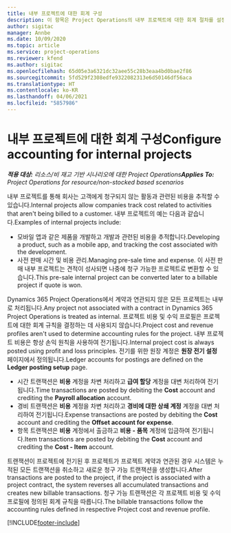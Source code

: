 ```yaml
---
title: 내부 프로젝트에 대한 회계 구성
description: 이 항목은 Project Operations의 내부 프로젝트에 대한 회계 절차를 설정하는 방법에 대한 정보를 제공합니다.
author: sigitac
manager: Annbe
ms.date: 10/09/2020
ms.topic: article
ms.service: project-operations
ms.reviewer: kfend
ms.author: sigitac
ms.openlocfilehash: 65d05e3a6321dc32aee55c28b3eaa4bd0bae2f86
ms.sourcegitcommit: 5fd529f2308edfe9322082313e6d50146df56aca
ms.translationtype: HT
ms.contentlocale: ko-KR
ms.lasthandoff: 04/06/2021
ms.locfileid: "5857986"
---
```

# <a name="configure-accounting-for-internal-projects"></a><span data-ttu-id="aac7f-103">내부 프로젝트에 대한 회계 구성</span><span class="sxs-lookup"><span data-stu-id="aac7f-103">Configure accounting for internal projects</span></span>

<span data-ttu-id="aac7f-104">_**적용 대상:** 리소스/비 재고 기반 시나리오에 대한 Project Operations_</span><span class="sxs-lookup"><span data-stu-id="aac7f-104">_**Applies To:** Project Operations for resource/non-stocked based scenarios_</span></span>

<span data-ttu-id="aac7f-105">내부 프로젝트를 통해 회사는 고객에게 청구되지 않는 활동과 관련된 비용을 추적할 수 있습니다.</span><span class="sxs-lookup"><span data-stu-id="aac7f-105">Internal projects allow companies track cost related to activities that aren't being billed to a customer.</span></span> <span data-ttu-id="aac7f-106">내부 프로젝트의 예는 다음과 같습니다.</span><span class="sxs-lookup"><span data-stu-id="aac7f-106">Examples of internal projects include:</span></span>

- <span data-ttu-id="aac7f-107">모바일 앱과 같은 제품을 개발하고 개발과 관련된 비용을 추적합니다.</span><span class="sxs-lookup"><span data-stu-id="aac7f-107">Developing a product, such as a mobile app, and tracking the cost associated with the development.</span></span>
- <span data-ttu-id="aac7f-108">사전 판매 시간 및 비용 관리.</span><span class="sxs-lookup"><span data-stu-id="aac7f-108">Managing pre-sale time and expense.</span></span> <span data-ttu-id="aac7f-109">이 사전 판매 내부 프로젝트는 견적이 성사되면 나중에 청구 가능한 프로젝트로 변환할 수 있습니다.</span><span class="sxs-lookup"><span data-stu-id="aac7f-109">This pre-sale internal project can be converted later to a billable project if quote is won.</span></span>

<span data-ttu-id="aac7f-110">Dynamics 365 Project Operations에서 계약과 연관되지 않은 모든 프로젝트는 내부로 처리됩니다.</span><span class="sxs-lookup"><span data-stu-id="aac7f-110">Any project not associated with a contract in Dynamics 365 Project Operations is treated as internal.</span></span> <span data-ttu-id="aac7f-111">프로젝트 비용 및 수익 프로필은 프로젝트에 대한 회계 규칙을 결정하는 데 사용되지 않습니다.</span><span class="sxs-lookup"><span data-stu-id="aac7f-111">Project cost and revenue profiles aren't used to determine accounting rules for the project.</span></span> <span data-ttu-id="aac7f-112">내부 프로젝트 비용은 항상 손익 원칙을 사용하여 전기됩니다.</span><span class="sxs-lookup"><span data-stu-id="aac7f-112">Internal project cost is always posted using profit and loss principles.</span></span> <span data-ttu-id="aac7f-113">전기를 위한 원장 계정은 **원장 전기 설정** 페이지에서 정의됩니다.</span><span class="sxs-lookup"><span data-stu-id="aac7f-113">Ledger accounts for postings are defined on the **Ledger posting setup** page.</span></span>

- <span data-ttu-id="aac7f-114">시간 트랜잭션은 **비용** 계정을 차변 처리하고 **급여 할당** 계정을 대변 처리하여 전기됩니다.</span><span class="sxs-lookup"><span data-stu-id="aac7f-114">Time transactions are posted by debiting the **Cost** account and crediting the **Payroll allocation** account.</span></span>
- <span data-ttu-id="aac7f-115">경비 트랜잭션은 **비용** 계정을 차변 처리하고 **경비에 대한 상쇄 계정** 계정을 대변 처리하여 전기됩니다.</span><span class="sxs-lookup"><span data-stu-id="aac7f-115">Expense transactions are posted by debiting the **Cost** account and crediting the **Offset account for expense**.</span></span>
- <span data-ttu-id="aac7f-116">항목 트랜잭션은 **비용** 계정에서 출금하고 **비용 - 품목** 계정에 입금하여 전기됩니다.</span><span class="sxs-lookup"><span data-stu-id="aac7f-116">Item transactions are posted by debiting the **Cost** account and crediting the **Cost - Item** account.</span></span>

<span data-ttu-id="aac7f-117">트랜잭션이 프로젝트에 전기된 후 프로젝트가 프로젝트 계약과 연관된 경우 시스템은 누적된 모든 트랜잭션을 취소하고 새로운 청구 가능 트랜잭션을 생성합니다.</span><span class="sxs-lookup"><span data-stu-id="aac7f-117">After transactions are posted to the project, if the project is associated with a project contract, the system reverses all accumulated transactions and creates new billable transactions.</span></span> <span data-ttu-id="aac7f-118">청구 가능 트랜잭션은 각 프로젝트 비용 및 수익 프로필에 정의된 회계 규칙을 따릅니다.</span><span class="sxs-lookup"><span data-stu-id="aac7f-118">The billable transactions follow the accounting rules defined in respective Project cost and revenue profile.</span></span>




[!INCLUDE[footer-include](../includes/footer-banner.md)]
